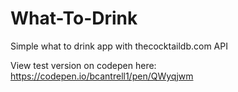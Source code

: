 # What-To-Drink
Simple what to drink app with thecocktaildb.com API

View test version on codepen here: https://codepen.io/bcantrell1/pen/QWyqjwm

